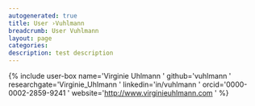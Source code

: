 ```yaml
---
autogenerated: true
title: User ›Vuhlmann
breadcrumb: User Vuhlmann
layout: page
categories: 
description: test description
---
```


{% include user-box name='Virginie Uhlmann ' github='vuhlmann ' researchgate='Virginie\_Uhlmann ' linkedin='in/vuhlmann ' orcid='0000-0002-2859-9241 ' website='http://www.virginieuhlmann.com ' %}
